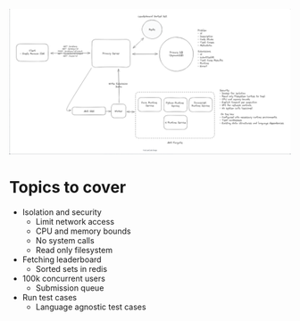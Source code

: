 ![Leetcode](images/leetcode.png)

# Topics to cover
- Isolation and security
  - Limit network access
  - CPU and memory bounds
  - No system calls
  - Read only filesystem
- Fetching leaderboard
  - Sorted sets in redis
- 100k concurrent users
  - Submission queue
- Run test cases
  - Language agnostic test cases
